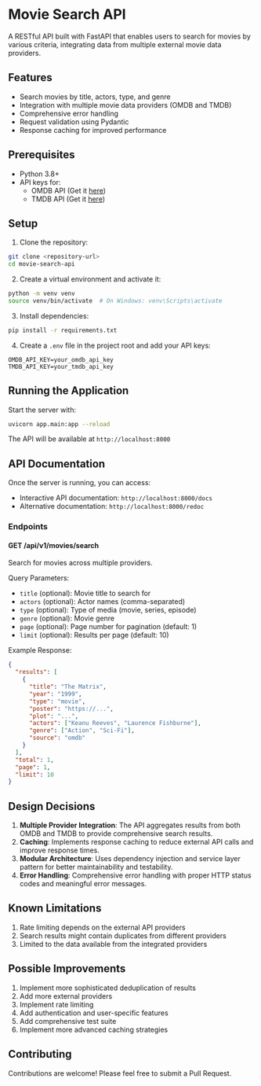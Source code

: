 # Movie Search API

A RESTful API built with FastAPI that enables users to search for movies by various criteria, integrating data from multiple external movie data providers.

## Features

- Search movies by title, actors, type, and genre
- Integration with multiple movie data providers (OMDB and TMDB)
- Comprehensive error handling
- Request validation using Pydantic
- Response caching for improved performance

## Prerequisites

- Python 3.8+
- API keys for:
  - OMDB API (Get it [here](http://www.omdbapi.com/apikey.aspx))
  - TMDB API (Get it [here](https://www.themoviedb.org/settings/api))

## Setup

1. Clone the repository:
```bash
git clone <repository-url>
cd movie-search-api
```

2. Create a virtual environment and activate it:
```bash
python -m venv venv
source venv/bin/activate  # On Windows: venv\Scripts\activate
```

3. Install dependencies:
```bash
pip install -r requirements.txt
```

4. Create a `.env` file in the project root and add your API keys:
```env
OMDB_API_KEY=your_omdb_api_key
TMDB_API_KEY=your_tmdb_api_key
```

## Running the Application

Start the server with:
```bash
uvicorn app.main:app --reload
```

The API will be available at `http://localhost:8000`

## API Documentation

Once the server is running, you can access:
- Interactive API documentation: `http://localhost:8000/docs`
- Alternative documentation: `http://localhost:8000/redoc`

### Endpoints

#### GET /api/v1/movies/search

Search for movies across multiple providers.

Query Parameters:
- `title` (optional): Movie title to search for
- `actors` (optional): Actor names (comma-separated)
- `type` (optional): Type of media (movie, series, episode)
- `genre` (optional): Movie genre
- `page` (optional): Page number for pagination (default: 1)
- `limit` (optional): Results per page (default: 10)

Example Response:
```json
{
  "results": [
    {
      "title": "The Matrix",
      "year": "1999",
      "type": "movie",
      "poster": "https://...",
      "plot": "...",
      "actors": ["Keanu Reeves", "Laurence Fishburne"],
      "genre": ["Action", "Sci-Fi"],
      "source": "omdb"
    }
  ],
  "total": 1,
  "page": 1,
  "limit": 10
}
```

## Design Decisions

1. **Multiple Provider Integration**: The API aggregates results from both OMDB and TMDB to provide comprehensive search results.
2. **Caching**: Implements response caching to reduce external API calls and improve response times.
3. **Modular Architecture**: Uses dependency injection and service layer pattern for better maintainability and testability.
4. **Error Handling**: Comprehensive error handling with proper HTTP status codes and meaningful error messages.

## Known Limitations

1. Rate limiting depends on the external API providers
2. Search results might contain duplicates from different providers
3. Limited to the data available from the integrated providers

## Possible Improvements

1. Implement more sophisticated deduplication of results
2. Add more external providers
3. Implement rate limiting
4. Add authentication and user-specific features
5. Add comprehensive test suite
6. Implement more advanced caching strategies

## Contributing

Contributions are welcome! Please feel free to submit a Pull Request. 